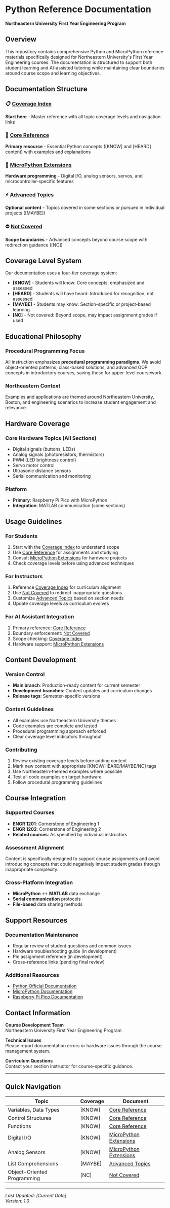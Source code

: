 # Python Reference Documentation
**Northeastern University First Year Engineering Program**

## Overview

This repository contains comprehensive Python and MicroPython reference materials specifically designed for Northeastern University's First Year Engineering courses. The documentation is structured to support both student learning and AI-assisted tutoring while maintaining clear boundaries around course scope and learning objectives.

## Documentation Structure

### 📋 [Coverage Index](python_coverage_index.md)
**Start here** - Master reference with all topic coverage levels and navigation links

### 📖 [Core Reference](python_reference_core.md) 
**Primary resource** - Essential Python concepts ([KNOW] and [HEARD] content) with examples and explanations

### 🔧 [MicroPython Extensions](micropython_extensions.md)
**Hardware programming** - Digital I/O, analog sensors, servos, and microcontroller-specific features

### ⚡ [Advanced Topics](python_maybe_advanced.md)
**Optional content** - Topics covered in some sections or pursued in individual projects ([MAYBE])

### ⛔ [Not Covered](python_not_covered.md)
**Scope boundaries** - Advanced concepts beyond course scope with redirection guidance ([NC])

## Coverage Level System

Our documentation uses a four-tier coverage system:

- **[KNOW]** - Students will know: Core concepts, emphasized and assessed
- **[HEARD]** - Students will have heard: Introduced for recognition, not assessed  
- **[MAYBE]** - Students may know: Section-specific or project-based learning
- **[NC]** - Not covered: Beyond scope, may impact assignment grades if used

## Educational Philosophy

### Procedural Programming Focus
All instruction emphasizes **procedural programming paradigms**. We avoid object-oriented patterns, class-based solutions, and advanced OOP concepts in introductory courses, saving these for upper-level coursework.

### Northeastern Context
Examples and applications are themed around Northeastern University, Boston, and engineering scenarios to increase student engagement and relevance.

## Hardware Coverage

### Core Hardware Topics (All Sections)
- Digital signals (buttons, LEDs)
- Analog signals (photoresistors, thermistors)  
- PWM (LED brightness control)
- Servo motor control
- Ultrasonic distance sensors
- Serial communication and monitoring

### Platform
- **Primary**: Raspberry Pi Pico with MicroPython
- **Integration**: MATLAB communication (some sections)

## Usage Guidelines

### For Students
1. Start with the [Coverage Index](python_coverage_index.md) to understand scope
2. Use [Core Reference](python_reference_core.md) for assignments and studying
3. Consult [MicroPython Extensions](micropython_extensions.md) for hardware projects
4. Check coverage levels before using advanced techniques

### For Instructors  
1. Reference [Coverage Index](python_coverage_index.md) for curriculum alignment
2. Use [Not Covered](python_not_covered.md) to redirect inappropriate questions
3. Customize [Advanced Topics](python_maybe_advanced.md) based on section needs
4. Update coverage levels as curriculum evolves

### For AI Assistant Integration
1. Primary reference: [Core Reference](python_reference_core.md)
2. Boundary enforcement: [Not Covered](python_not_covered.md)  
3. Scope checking: [Coverage Index](python_coverage_index.md)
4. Hardware support: [MicroPython Extensions](micropython_extensions.md)

## Content Development

### Version Control
- **Main branch**: Production-ready content for current semester
- **Development branches**: Content updates and curriculum changes
- **Release tags**: Semester-specific versions

### Content Guidelines
- All examples use Northeastern University themes
- Code examples are complete and tested
- Procedural programming approach enforced
- Clear coverage level indicators throughout

### Contributing
1. Review existing coverage levels before adding content
2. Mark new content with appropriate [KNOW/HEARD/MAYBE/NC] tags
3. Use Northeastern-themed examples where possible
4. Test all code examples on target hardware
5. Follow procedural programming guidelines

## Course Integration

### Supported Courses
- **ENGR 1201**: Cornerstone of Engineering 1
- **ENGR 1202**: Cornerstone of Engineering 2  
- **Related courses**: As specified by individual instructors

### Assessment Alignment
Content is specifically designed to support course assignments and avoid introducing concepts that could negatively impact student grades through inappropriate complexity.

### Cross-Platform Integration
- **MicroPython** ↔ **MATLAB** data exchange
- **Serial communication** protocols
- **File-based** data sharing methods

## Support Resources

### Documentation Maintenance
- Regular review of student questions and common issues
- Hardware troubleshooting guide (in development)
- Pin assignment reference (in development)
- Cross-reference links (pending final review)

### Additional Resources
- [Python Official Documentation](https://docs.python.org/3/)
- [MicroPython Documentation](https://docs.micropython.org/)
- [Raspberry Pi Pico Documentation](https://www.raspberrypi.org/documentation/microcontrollers/)

## Contact Information

**Course Development Team**  
Northeastern University First Year Engineering Program

**Technical Issues**  
Please report documentation errors or hardware issues through the course management system.

**Curriculum Questions**  
Contact your section instructor for course-specific guidance.

---

## Quick Navigation

| Topic | Coverage | Document |
|-------|----------|----------|
| Variables, Data Types | [KNOW] | [Core Reference](python_reference_core.md#variables-know) |
| Control Structures | [KNOW] | [Core Reference](python_reference_core.md#control-structures-know) |
| Functions | [KNOW] | [Core Reference](python_reference_core.md#functions-know) |
| Digital I/O | [KNOW] | [MicroPython Extensions](micropython_extensions.md#digital-io-with-pin-objects-know) |
| Analog Sensors | [KNOW] | [MicroPython Extensions](micropython_extensions.md#analog-operations-know) |
| List Comprehensions | [MAYBE] | [Advanced Topics](python_maybe_advanced.md#list-comprehensions) |
| Object-Oriented Programming | [NC] | [Not Covered](python_not_covered.md#object-oriented-programming-nc) |

---

*Last Updated: [Current Date]*  
*Version: 1.0*